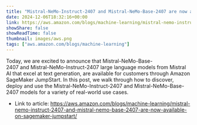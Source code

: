 ```yaml
---
title: "Mistral-NeMo-Instruct-2407 and Mistral-NeMo-Base-2407 are now available on SageMaker JumpStart"
date: 2024-12-06T18:32:16+00:00
link: https://aws.amazon.com/blogs/machine-learning/mistral-nemo-instruct-2407-and-mistral-nemo-base-2407-are-now-available-on-sagemaker-jumpstart/
showShare: false
showReadTime: false
thumbnail: images/aws.png
tags: ["aws.amazon.com/blogs/machine-learning"]
---
```

Today, we are excited to announce that Mistral-NeMo-Base-2407 and Mistral-NeMo-Instruct-2407 large language models from Mistral AI that excel at text generation, are available for customers through Amazon SageMaker JumpStart. In this post, we walk through how to discover, deploy and use the Mistral-NeMo-Instruct-2407 and Mistral-NeMo-Base-2407 models for a variety of real-world use cases.

- Link to article: https://aws.amazon.com/blogs/machine-learning/mistral-nemo-instruct-2407-and-mistral-nemo-base-2407-are-now-available-on-sagemaker-jumpstart/